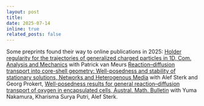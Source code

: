 ```yaml
---
layout: post
title: 
date: 2025-07-14
inline: true
related_posts: false
---
```


Some preprints found their way to online publications in 2025: [Holder regularity for the trajectories of generalized charged particles in 1D, Com. Analysis and Mechanics](https://www.aimspress.com/article/doi/10.3934/cam.2025028) with Patrick van Meurs
[Reaction–diffusion transport into core-shell geometry: Well-posedness and stability of stationary solutions, Networks and Heterogenous Media](https://www.aimspress.com/article/doi/10.3934/nhm.2025001) with Alef Sterk and Georg Prokert,
[Well-posedness results for general reaction–diffusion transport of oxygen in encapsulated cells, Austral. Math. Bulletin](https://resolve.cambridge.org/core/journals/bulletin-of-the-australian-mathematical-society/article/abs/wellposedness-results-for-general-reactiondiffusion-transport-of-oxygen-in-encapsulated-cells/675BC1A38490100AC1FE4ABA080FB900) with Yuma Nakamura, Kharisma Surya Putri, Alef Sterk.
